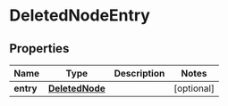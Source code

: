 # DeletedNodeEntry

## Properties
Name | Type | Description | Notes
------------ | ------------- | ------------- | -------------
**entry** | [**DeletedNode**](DeletedNode.md) |  |  [optional]
